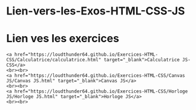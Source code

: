 # Lien-vers-les-Exos-HTML-CSS-JS

<html>

<head>
    <meta charset="UTF-8">
    <meta name="viewport" content="width=device-width, initial-scale=1.0">
    <meta http-equiv="X-UA-Compatible" content="ie=edge">
    <title>Lien vers les exos</title>
</head>

<body>
<h1>Lien ves les exercices</h1>

    <a href="https://loudthunder64.github.io/Exercices-HTML-CSS/Calculatrice/calculatrice.html" target="_blank">Calculatrice JS-CSS</a>
    <br><br>
    <a href="https://loudthunder64.github.io/Exercices-HTML-CSS/Canvas JS/Canvas JS.html" target="_blank">Canvas JS</a>
    <br><br>
    <a href="https://loudthunder64.github.io/Exercices-HTML-CSS/Horloge JS/Horloge JS.html" target="_blank">Horloge JS</a>
    <br><br>
</body>

</html>
